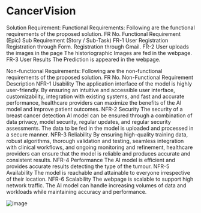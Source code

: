# CancerVision
Solution Requirement:
Functional Requirements:
Following are the functional requirements of the proposed solution.
FR No.	Functional Requirement (Epic)	Sub Requirement (Story / Sub-Task)
FR-1	User Registration	Registration through Form.
Registration through Gmail.
FR-2	User uploads the images in the page	The historiographic Images are fed in the webpage.
FR-3	User Results	The Prediction is appeared in the webpage.

Non-functional Requirements:
Following are the non-functional requirements of the proposed solution.
FR No.	Non-Functional Requirement	Description
NFR-1	Usability	The application interface of the model is highly user-friendly. By ensuring an intuitive and accessible user interface, customizability, integration with existing systems, and fast and accurate performance, healthcare providers can maximize the benefits of the AI model and improve patient outcomes.
NFR-2	Security	The security of a breast cancer detection AI model can be ensured through a combination of data privacy, model security, regular updates, and regular security assessments. The data to be fed in the model is uploaded and processed in a secure manner.
NFR-3	Reliability	By ensuring high-quality training data, robust algorithms, thorough validation and testing, seamless integration with clinical workflows, and ongoing monitoring and refinement, healthcare providers can ensure that the model is reliable and produces accurate and consistent results.
NFR-4	Performance	The AI model is efficient and provides accurate results detecting the type of the tumour.
NFR-5	Availability	The model is reachable and attainable to everyone irrespective of their location.
NFR-6	Scalability	The webpage is scalable to support high network traffic. The AI model can handle increasing volumes of data and workloads while maintaining accuracy and performance.

![image](https://github.com/amridhav/CancerVision/assets/131638275/c5874a42-217d-49e0-84ce-70619ce7094d)
